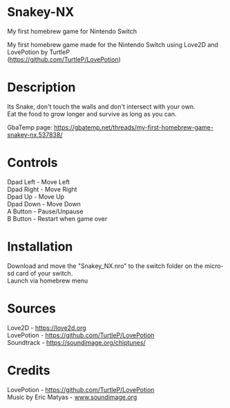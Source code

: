 # Snakey-NX
My first homebrew game for Nintendo Switch
 
My first homebrew game made for the Nintendo Switch using Love2D and LovePotion by TurtleP  
(https://github.com/TurtleP/LovePotion)


# Description

Its Snake, don't touch the walls and don't intersect with your own.  
Eat the food to grow longer and survive as long as you can.

GbaTemp page: https://gbatemp.net/threads/my-first-homebrew-game-snakey-nx.537838/

# Controls

Dpad Left - Move Left  
Dpad Right - Move Right  
Dpad Up - Move Up  
Dpad Down - Move Down  
A Button - Pause/Unpause  
B Button - Restart when game over  

# Installation

Download and move the "Snakey_NX.nro" to the switch folder on the micro-sd card of your switch.  
Launch via homebrew menu

# Sources
Love2D - https://love2d.org  
LovePotion - https://github.com/TurtleP/LovePotion  
Soundtrack - https://soundimage.org/chiptunes/

# Credits
LovePotion - https://github.com/TurtleP/LovePotion  
Music by Eric Matyas - www.soundimage.org
